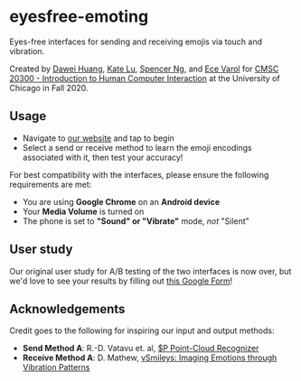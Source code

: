 # eyesfree-emoting


Eyes-free interfaces for sending and receiving emojis via touch and vibration. 

Created by [Dawei Huang](https://github.com/huangdaweiUCHICAGO), [Kate Lu](https://github.com/Kate32815), [Spencer Ng](https://github.com/spencerng), and [Ece Varol](https://github.com/ecevaroll) for [CMSC 20300 - Introduction to Human Computer Interaction](https://hciintro20.plopes.org/) at the University of Chicago in Fall 2020.

## Usage

* Navigate to [our website](https://bit.ly/eyesfree-emotes) and tap to begin
* Select a send or receive method to learn the emoji encodings associated with it, then test your accuracy!

For best compatibility with the interfaces, please ensure the following requirements are met:
  * You are using **Google Chrome** on an **Android device**
  * Your **Media Volume** is turned on
  * The phone is set to **"Sound" or "Vibrate"** mode, *not* "Silent"
  
## User study

Our original user study for A/B testing of the two interfaces is now over, but we'd love to see your results by filling out [this Google Form](https://docs.google.com/forms/d/e/1FAIpQLScXOB5pylZz6Jp3fEsdTIih4lgqnW8QBCaNVgyWDyqEfSbWag/viewform)!

## Acknowledgements 

Credit goes to the following for inspiring our input and output methods:

* **Send Method A**: R.-D. Vatavu et. al, [$P Point-Cloud Recognizer](http://depts.washington.edu/acelab/proj/dollar/pdollar.html)
* **Receive Method A**: D. Mathew, [vSmileys: Imaging Emotions through Vibration Patterns](https://www.researchgate.net/profile/Deepa_Vasara/publication/248360335_VSmileys_Imaging_Emotions_through_Vibration_Patterns/links/5ab8ec54aca2722b97d0345b/VSmileys-Imaging-Emotions-through-Vibration-Patterns.pdf)
